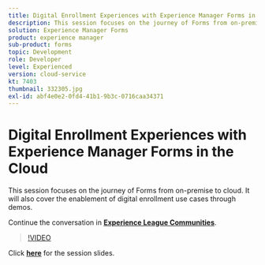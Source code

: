 ```yaml
---
title: Digital Enrollment Experiences with Experience Manager Forms in the Cloud
description: This session focuses on the journey of Forms from on-premise to cloud. It will also cover the enablement of digital enrollment use cases through demos.
solution: Experience Manager Forms
product: experience manager
sub-product: forms
topic: Development
role: Developer
level: Experienced
version: cloud-service
kt: 7403
thumbnail: 332305.jpg
exl-id: abf4e0e2-0fd4-41b1-9b3c-0716caa34371
---
```

# Digital Enrollment Experiences with Experience Manager Forms in the Cloud

This session focuses on the journey of Forms from on-premise to cloud. It will also cover the enablement of digital enrollment use cases through demos.

Continue the conversation in **[Experience League Communities](http://adobe.ly/36Yd3v6)**.

>[!VIDEO](https://video.tv.adobe.com/v/332305/?quality=12&learn=on&hidetitle=true)

Click **[here](/help/assets/digital-enrollment-aem-forms-cloud.pdf)** for the session slides.
